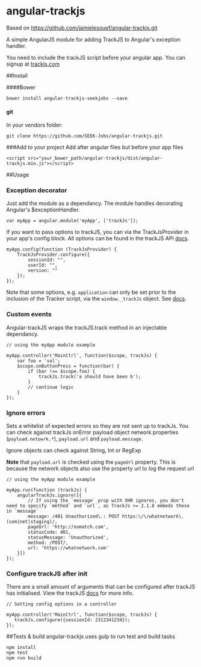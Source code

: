 angular-trackjs
===============

Based on https://github.com/jamielesouef/angular-trackjs.git


A simple AngularJS module for adding TrackJS to Angular's exception handler.

You need to include the trackJS script before your angular app. You can signup at [trackjs.com](trackjs.com)

##Install

####Bower

    bower install angular-trackjs-seekjobs --save

#### git

In your vendors folder:

    git clone https://github.com/SEEK-Jobs/angular-trackjs.git

###Add to your project
Add after angular files but before your app files

    <script src="your_bower_path/angular-trackjs/dist/angular-trackjs.min.js"></script>

##Usage

### Exception decorator

Just add the module as a dependancy. The module handles decorating Angular's $exceptionHandler.

    var myApp = angular.module('myApp', ['trackJs']);

If you want to pass options to trackJS, you can via the TrackJsProvider in your app's config block. All options can be found in the trackJS API [docs](http://docs.trackjs.com/JavaScript_Api_Reference/trackJs.configure).

    myApp.config(function (TrackJsProvider) {
        TrackJsProvider.configure({
            sessionId: "",
            userId: "",
            version: ""
        });
    });

Note that some options, e.g. `application` can only be set prior to the inclusion of the Tracker script, via the `window._trackJs` object. See [docs](http://docs.trackjs.com/JavaScript_Api_Reference/Initialization).

### Custom events
Angular-trackJS wraps the trackJS.track method in an injectable dependancy.

    // using the myApp module example

    myApp.controller('MainCtrl', function($scope, trackJs) {
        var foo = 'val';
        $scope.onButtonPress = function(bar) {
            if (bar !== $scope.foo) {
                trackJs.track('a should have been b');
            }
            // continue logic
        }
    });

### Ignore errors
Sets a whitelist of expected errors so they are not sent up to trackJs. You can check against trackJs onError payload object network properties (`payload.netowrk.*`), `payload.url` and `payload.message`.

Ignore objects can check against String, Int or RegExp

**Note** that `payload.url` is checked using the `pageUrl` property. This is because the network objects also use the property url to log the request url

    // using the myApp module example

    myApp.run(function (trackJs) {
        angularTrackJs.ignore([{
            // If using the `message` prop with XHR ignores, you don't need to specify `method` and `url`, as TrackJs >= 2.1.8 embeds these in `message`
            message: /401 Unauthorized\.: POST https:\/\/whatnetwork\.(com|net|staging)/,
            pageUrl: 'http://nomatch.com',
            statusCode: 401,
            statusMessage: 'Unauthorized',
            method: /POST/,
            url: 'https://whatnetwork.com'
        }])
    });


### Configure trackJS after init
There are a small amount of arguments that can be configured after trackJS has initialised. View the trackJS [docs](http://docs.trackjs.com/JavaScript_Api_Reference/trackJs.configure) for more info.

    // Setting config options in a controller

    myApp.controller('MainCtrl', function($scope, trackJs) {
       trackJs.configure({sessionId: 2312341234});
    });


##Tests & build
angular-trackjs uses gulp to run test and build tasks

    npm install
    npm test
    npm run build
